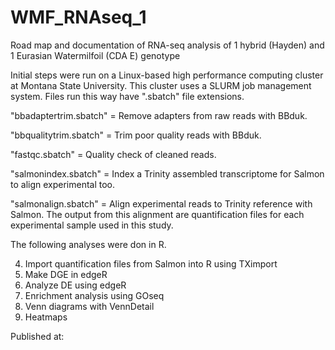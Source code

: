 # WMF_RNAseq_1
Road map and documentation of RNA-seq analysis of 1 hybrid (Hayden) and 1 Eurasian Watermilfoil  (CDA E) genotype 

Initial steps were run on a Linux-based high performance computing cluster at Montana State University. This cluster uses a SLURM job management system. Files run this way have ".sbatch" file extensions.

"bbadaptertrim.sbatch" = Remove adapters from raw reads with BBduk.

"bbqualitytrim.sbatch" = Trim poor quality reads with BBduk.

"fastqc.sbatch" = Quality check of cleaned reads.

"salmonindex.sbatch" = Index a Trinity assembled transcriptome for Salmon to align experimental too.

"salmonalign.sbatch" = Align experimental reads to Trinity reference with Salmon. The output from this alignment are quantification files for each experimental sample used in this study.

The following analyses were don in R.

4. Import quantification files from Salmon into R using TXimport
5. Make DGE in edgeR 
6. Analyze DE using edgeR
7. Enrichment analysis using GOseq
8. Venn diagrams with VennDetail
9. Heatmaps


Published at:  